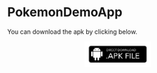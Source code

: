 # PokemonDemoApp
You can download the apk by clicking below.
<p align="center"><a href="https://drive.google.com/file/d/1ofe3wEfVK1OhfTXcT-T0PSiVbQZqsgDl/view?usp=drivesdk" class="button big">
<img src="app/src/main/res/drawable/download_apk.png" width="30%" height="30%"></a></p>
